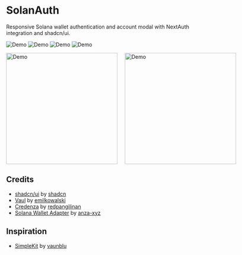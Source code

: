 # SolanAuth

Responsive Solana wallet authentication and account modal with NextAuth integration and shadcn/ui.

![Demo](https://utfs.io/f/iUT8pU3lhYNeUFLejntTYAjtNyo932GcDLE6wsqCp1SiOdV0)
![Demo](https://utfs.io/f/iUT8pU3lhYNex4mm8AdiEhYl0WAMNZDmJvKROFpnC7jkX3ey)
![Demo](https://utfs.io/f/iUT8pU3lhYNeNPayHqf7d6VTx3LtcmvI9Ou5MAbowSehE48G)
![Demo](https://utfs.io/f/iUT8pU3lhYNeZxUEZcwi5ITcEC9xHU2vLFzjhpbgR1PMeO0Z)

<div style="display: flex; gap: 20px">
<img src="https://utfs.io/f/iUT8pU3lhYNeUAWR6VTYAjtNyo932GcDLE6wsqCp1SiOdV0r" width="300" style="flex: 1;"alt="Demo">
<img src="https://utfs.io/f/iUT8pU3lhYNeuBhK7Kqpgnb5t7Hcj8zkd3sTwEJv4W0Iy1ZA" width="300" style="flex: 1;"alt="Demo">
</div>

## Credits

- [shadcn/ui](https://github.com/shadcn-ui/ui) by [shadcn](https://github.com/shadcn)
- [Vaul](https://github.com/emilkowalski/vaul) by [emilkowalski](https://github.com/emilkowalski)
- [Credenza](https://github.com/redpangilinan/credenza) by [redpangilinan](https://github.com/redpangilinan)
- [Solana Wallet Adapter](https://github.com/anza-xyz/wallet-adapter) by [anza-xyz](https://github.com/anza-xyz/)

## Inspiration

- [SimpleKit](https://github.com/vaunblu/SimpleKit) by [vaunblu](https://github.com/vaunblu)
